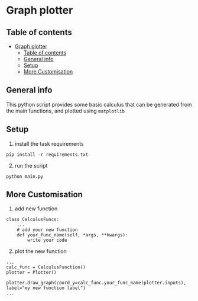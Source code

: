 # Graph plotter

## Table of contents
- [Graph plotter](#graph-plotter)
  - [Table of contents](#table-of-contents)
  - [General info](#general-info)
  - [Setup](#setup)
  - [More Customisation](#more-customisation)


## General info
This python script provides some basic calculus that can be generated from the main functions, and plotted using `matplotlib`

## Setup
1. install the task requirements
```
pip install -r requirements.txt
```
2. run the script
```
python main.py
```

## More Customisation
1. add new function 
```
class CalculusFuncs:
    ...
    # add your new function
    def your_func_name(self, *args, **kwargs):
        write your code
```
2. plot the new function
```
...
calc_func = CalculusFunction()
plotter = Plotter()

plotter.draw_graph(coord_y=calc_func.your_func_name(plotter.inputs), label="my new function label")
...
```
